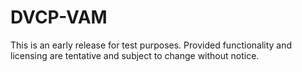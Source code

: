 DVCP-VAM
========

This is an early release for test purposes. Provided functionality and licensing are tentative and subject to change without notice.